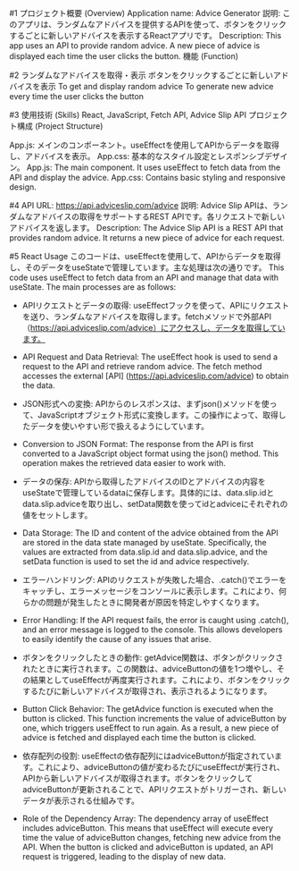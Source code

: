 #1 プロジェクト概要 (Overview)
Application name: Advice Generator
説明: このアプリは、ランダムなアドバイスを提供するAPIを使って、ボタンをクリックするごとに新しいアドバイスを表示するReactアプリです。
Description: This app uses an API to provide random advice. A new piece of advice is displayed each time the user clicks the button.
機能 (Function)

#2 ランダムなアドバイスを取得・表示
ボタンをクリックするごとに新しいアドバイスを表示
To get and display random advice
To generate new advice every time the user clicks the button

#3 使用技術 (Skills)
React, JavaScript, Fetch API, Advice Slip API
プロジェクト構成 (Project Structure)

App.js: メインのコンポーネント。useEffectを使用してAPIからデータを取得し、アドバイスを表示。
App.css: 基本的なスタイル設定とレスポンシブデザイン。
App.js: The main component. It uses useEffect to fetch data from the API and display the advice.
App.css: Contains basic styling and responsive design.

#4 API URL: https://api.adviceslip.com/advice
説明: Advice Slip APIは、ランダムなアドバイスの取得をサポートするREST APIです。各リクエストで新しいアドバイスを返します。
Description: The Advice Slip API is a REST API that provides random advice. It returns a new piece of advice for each request.

#5  React Usage
このコードは、useEffectを使用して、APIからデータを取得し、そのデータをuseStateで管理しています。主な処理は次の通りです。
This code uses useEffect to fetch data from an API and manage that data with useState. The main processes are as follows:

* APIリクエストとデータの取得:
useEffectフックを使って、APIにリクエストを送り、ランダムなアドバイスを取得します。fetchメソッドで外部API（https://api.adviceslip.com/advice）にアクセスし、データを取得しています。
* API Request and Data Retrieval:
The useEffect hook is used to send a request to the API and retrieve random advice. The fetch method accesses the external [API] (https://api.adviceslip.com/advice) to obtain the data.

* JSON形式への変換:
APIからのレスポンスは、まずjson()メソッドを使って、JavaScriptオブジェクト形式に変換します。この操作によって、取得したデータを使いやすい形で扱えるようにしています。
* Conversion to JSON Format:
The response from the API is first converted to a JavaScript object format using the json() method. This operation makes the retrieved data easier to work with.

* データの保存:
APIから取得したアドバイスのIDとアドバイスの内容をuseStateで管理しているdataに保存します。具体的には、data.slip.idとdata.slip.adviceを取り出し、setData関数を使ってidとadviceにそれぞれの値をセットします。
* Data Storage:
The ID and content of the advice obtained from the API are stored in the data state managed by useState. Specifically, the values are extracted from data.slip.id and data.slip.advice, and the setData function is used to set the id and advice respectively.

* エラーハンドリング:
APIのリクエストが失敗した場合、.catch()でエラーをキャッチし、エラーメッセージをコンソールに表示します。これにより、何らかの問題が発生したときに開発者が原因を特定しやすくなります。
* Error Handling:
If the API request fails, the error is caught using .catch(), and an error message is logged to the console. This allows developers to easily identify the cause of any issues that arise.

* ボタンをクリックしたときの動作:
getAdvice関数は、ボタンがクリックされたときに実行されます。この関数は、adviceButtonの値を1つ増やし、その結果としてuseEffectが再度実行されます。これにより、ボタンをクリックするたびに新しいアドバイスが取得され、表示されるようになります。
* Button Click Behavior:
The getAdvice function is executed when the button is clicked. This function increments the value of adviceButton by one, which triggers useEffect to run again. As a result, a new piece of advice is fetched and displayed each time the button is clicked.

* 依存配列の役割:
useEffectの依存配列にはadviceButtonが指定されています。これにより、adviceButtonの値が変わるたびにuseEffectが実行され、APIから新しいアドバイスが取得されます。ボタンをクリックしてadviceButtonが更新されることで、APIリクエストがトリガーされ、新しいデータが表示される仕組みです。
* Role of the Dependency Array:
The dependency array of useEffect includes adviceButton. This means that useEffect will execute every time the value of adviceButton changes, fetching new advice from the API. When the button is clicked and adviceButton is updated, an API request is triggered, leading to the display of new data.

